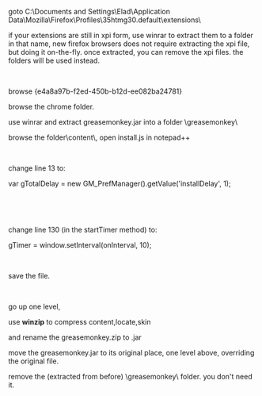goto
C:\\Documents and Settings\\Elad\\Application Data\\Mozilla\\Firefox\\Profiles\\35htmg30.default\\extensions\\

if your extensions are still in xpi form, use winrar to extract them to a folder in that name, new firefox browsers does not require extracting the xpi file, but doing it on-the-fly. once extracted, you can remove the xpi files. the folders will be used instead.

&nbsp;

browse {e4a8a97b-f2ed-450b-b12d-ee082ba24781}

browse the chrome folder.

use winrar and extract greasemonkey.jar into a folder \\greasemonkey\\

browse the folder\\content\\, open install.js in notepad++

&nbsp;

change line 13 to:

var gTotalDelay = new GM_PrefManager().getValue('installDelay', 1);

&nbsp;

&nbsp;

change line 130 (in the startTimer method) to:

gTimer = window.setInterval(onInterval, 10);

&nbsp;

save the file.

&nbsp;

go up one level,

use <strong>winzip</strong> to compress content,locate,skin

and rename the greasemonkey.zip to .jar

move the greasemonkey.jar to its original place, one level above, overriding the original file.

remove the (extracted from before) \\greasemonkey\\ folder. you don't need it.
